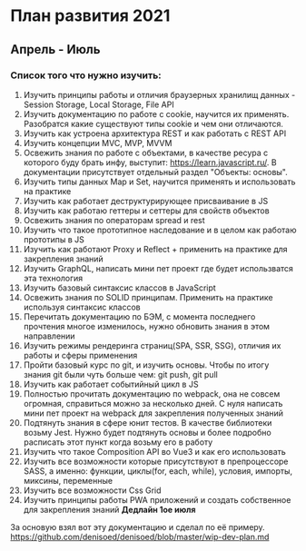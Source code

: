 # План развития 2021

## Апрель - Июль

### Список того что нужно изучить:
1. Изучить принципы работы и отличия браузерных хранилищ данных - Session Storage, Local Storage, File API
2. Изучить документацию по работе с cookie, научится их применять. Разобратся какие существуют типы cookie и чем они отличаются.
3. Изучить как устроена архитектура REST и как работать с REST API
4. Изучить концепции MVC, MVP, MVVM
5. Освежить знания по работе с объектами, в качестве ресура с которого буду брать инфу, выступит: https://learn.javascript.ru/. В документации присутствует отдельный раздел "Объекты: основы".
6. Изучить типы данных Map и Set, научится применять и использовать на практике
7. Изучить как работает деструктурирующее присваивание в JS
8. Изучить как работаю геттеры и сеттеры для свойств объектов 
9. Освежить знания по операторам spread и rest 
10. Изучить что такое прототипное наследование и в целом как работаю прототипы в JS 
11. Изучить как работают Proxy и Reflect + применить на практике для закрепления знаний 
12. Изучить GraphQL, написать мини пет проект где будет использватся эта технология 
13. Изучить базовый синтаксис классов в JavaScript
14. Освежить знания по SOLID принципам. Применить на практике используя синтаксис классов 
15. Перечитать документацию по БЭМ, с момента последнего прочтения многое изменилось, нужно обновить знания  в этом направлении 
16. Изучить режимы рендеринга страниц(SPA, SSR, SSG), отличия их работы и сферы применения
17. Пройти базовый курс по git, и изучить основы. Чтобы по итогу знания git были чуть больше чем: git push, git pull
18. Изучить как работает событийный цикл в JS
19. Полностью прочитать документацию по webpack, она не совсем огромная, справиться можно за несколько дней. С нуля написать мини пет проект на webpack для закрепления полученных знаний 
20. Подтянуть знания в сфере юнит тестов. В качестве библиотеки возьму Jest. Нужно будет подтянуть основы и более подробно расписать этот пункт когда возьму его в работу
21. Изучить что такое Composition API во Vue3 и как его использовать 
22. Изучить все возможности которые присутствуют в препроцессоре SASS, а именно: функции, циклы(for, each, while), условия, импорты, миксины, переменные 
23. Изучить все возможности Css Grid
24. Изучить принципы работы PWA приложений и создать собственное для закрепления знаний
**Дедлайн 1ое июля**


За основую взял вот эту документацию и сделал по её примеру. https://github.com/denisoed/denisoed/blob/master/wip-dev-plan.md
